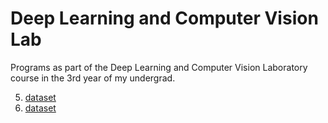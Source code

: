 # Deep Learning and Computer Vision Lab
Programs as part of the Deep Learning and Computer Vision Laboratory course in the 3rd year of my undergrad.

5. [dataset](https://drive.google.com/file/d/1j52ZSzWynEkxVBJPcQxIlvUFetsuYkN4/view)
10. [dataset](https://drive.google.com/drive/folders/11ivOUR4XP6Dimitwn725SWmDLibKUuW6)
